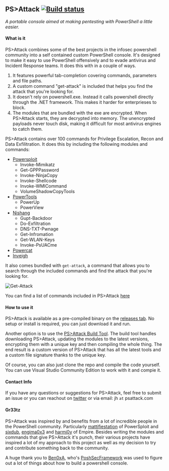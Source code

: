 ## PS>Attack [![Build status](https://ci.appveyor.com/api/projects/status/x8doqg2vv73f131x?svg=true)](https://ci.appveyor.com/project/jaredhaight/pspunch)

_A portable console aimed at making pentesting with PowerShell a little easier._

#### What is it
PS>Attack combines some of the best projects in the infosec powershell community into a self contained custom PowerShell console. It's designed to make it easy to use PowerShell offensively and to evade antivirus and Incident Response teams. It does this with in a couple of ways.

1. It features powerful tab-completion covering commands, parameters and file paths.
2. A custom command "get-attack" is included that helps you find the attack that you're looking for.
3. It doesn't rely on powershell.exe. Instead it calls powershell directly through the .NET framework. This makes it harder for enterprieses to block.
4. The modules that are bundled with the exe are encrypted. When PS>Attack starts, they are decrypted into memory. The unencrypted payloads never touch disk, making it difficult for most antivirus engines to catch them.

PS>Attack contains over 100 commands for Privilege Escalation, Recon and Data Exfilitration. It does this by including the following modules and commands:

* [Powersploit](https://github.com/PowerShellMafia/PowerSploit)
  - Invoke-Mimikatz
  - Get-GPPPassword
  - Invoke-NinjaCopy
  - Invoke-Shellcode
  - Invoke-WMICommand
  - VolumeShadowCopyTools
* [PowerTools](https://github.com/PowerShellEmpire/PowerTools)
  - PowerUp
  - PowerView
* [Nishang](https://github.com/samratashok/nishang)
  - Gupt-Backdoor
  - Do-Exfiltration
  - DNS-TXT-Pwnage
  - Get-Infromation
  - Get-WLAN-Keys
  - Invoke-PsUACme
* [Powercat](https://github.com/besimorhino/powercat)
* [Inveigh](https://github.com/Kevin-Robertson/Inveigh)

It also comes bundled with `get-attack`, a command that allows you to search through the included commands and find the attack that you're looking for.

![Get-Attack](http://i.imgur.com/XKUEvkl.png)

You can find a list of commands included in PS>Attack [here](https://docs.google.com/spreadsheets/d/10Axl5VE08FJGrAh0NjQ_JEskxDfRvHIgUANdnTH3z3Y/edit?usp=sharing)


#### How to use it
PS>Attack is available as a pre-compiled binary on the [releases tab](https://www.github.com/jaredhaight/PSAttack/releases/). No setup or install is required, you can just download it and run.

Another option is to use the [PS>Attack Build Tool](https://www.github.com/jaredhaight/PSAttackBuildTool). The build tool handles downloading PS>Attack, updating the modules to the latest versions, encrypting them with a unique key and then compiling the whole thing. The end result is a custom version of PS>Attack that has all the latest tools and a custom file signature thanks to the unique key.

Of course, you can also just clone the repo and compile the code yourself. You can use Visual Studio Community Edition to work with it and compie it.

#### Contact Info
If you have any questions or suggestions for PS>Attack, feel free to submit an issue or you can reachout on [twitter](https://www.twitter.com/jaredhaight) or via email: jh `at` psattack.com

#### Gr33tz
PS>Attack was inspired by and benefits from a lot of incredible people in the PowerShell community. Particularly [mattifiestation](https://twitter.com/mattifestation) of PowerSploit and [sixdub](https://twitter.com/sixdub), [engima0x3](https://twitter.com/enigma0x3) and [harmj0y](https://twitter.com/HarmJ0y) of Empire. Besides writing the modules and commands that give PS>Attack it's punch, their various projects have inspired a lot of my approach to this project as well as my decision to try and contribute something back to the community.

A huge thank you to [Ben0xA](https://twitter.com/ben0xa), who's [PoshSecFramework](https://github.com/PoshSec/PoshSecFramework) was used to figure out a lot of things about how to build a powershell console.
